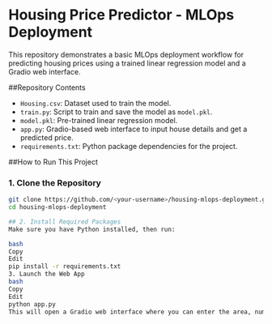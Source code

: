 # Housing Price Predictor - MLOps Deployment

This repository demonstrates a basic MLOps deployment workflow for predicting housing prices using a trained linear regression model and a Gradio web interface.

##Repository Contents

- `Housing.csv`: Dataset used to train the model.
- `train.py`: Script to train and save the model as `model.pkl`.
- `model.pkl`: Pre-trained linear regression model.
- `app.py`: Gradio-based web interface to input house details and get a predicted price.
- `requirements.txt`: Python package dependencies for the project.

##How to Run This Project

### 1. Clone the Repository

```bash
git clone https://github.com/<your-username>/housing-mlops-deployment.git
cd housing-mlops-deployment

## 2. Install Required Packages
Make sure you have Python installed, then run:

bash
Copy
Edit
pip install -r requirements.txt
3. Launch the Web App
bash
Copy
Edit
python app.py
This will open a Gradio web interface where you can enter the area, number of bedrooms, and bathrooms to get an estimated house price.
